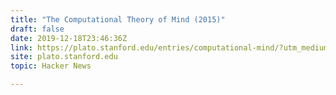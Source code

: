 ```yaml
---
title: "The Computational Theory of Mind (2015)"
draft: false
date: 2019-12-18T23:46:36Z
link: https://plato.stanford.edu/entries/computational-mind/?utm_medium=RSS&utm_source=hune
site: plato.stanford.edu
topic: Hacker News  

---
```

